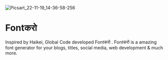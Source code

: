 ![Picsart_22-11-19_14-36-58-256](https://user-images.githubusercontent.com/112325029/202963137-c6bfc081-aa0a-457c-8917-1f432f91c78a.png)
# Fontकरो 
Inspired by Haikei, Global Code developed Fontकरो .
Fontकरो is a amazing font generator for your blogs, titles, social media, web development & much more.
